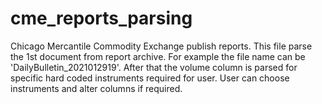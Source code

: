 # cme_reports_parsing
Chicago Mercantile Commodity Exchange publish reports. This file parse the 1st document from report archive. For example the file name can be 'DailyBulletin_2021012919'. After that the volume column is parsed for specific hard coded instruments required for user. User can choose instruments and alter columns if required. 
